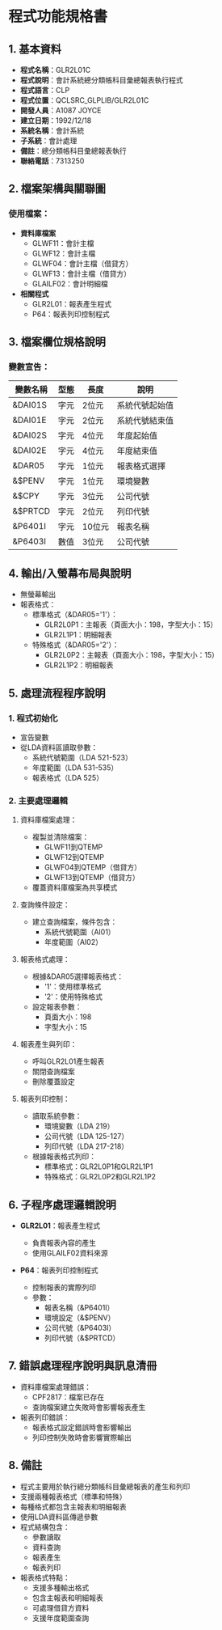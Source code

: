 # 程式功能規格書

## 1. 基本資料
- **程式名稱**：GLR2L01C
- **程式說明**：會計系統總分類帳科目彙總報表執行程式
- **程式語言**：CLP
- **程式位置**：QCLSRC_GLPLIB/GLR2L01C
- **開發人員**：A1087 JOYCE
- **建立日期**：1992/12/18
- **系統名稱**：會計系統
- **子系統**：會計處理
- **備註**：總分類帳科目彙總報表執行
- **聯絡電話**：7313250

## 2. 檔案架構與關聯圖
### 使用檔案：
- **資料庫檔案**
  - GLWF11：會計主檔
  - GLWF12：會計主檔
  - GLWF04：會計主檔（借貸方）
  - GLWF13：會計主檔（借貸方）
  - GLAILF02：會計明細檔
- **相關程式**
  - GLR2L01：報表產生程式
  - P64：報表列印控制程式

## 3. 檔案欄位規格說明
### 變數宣告：
| 變數名稱 | 型態 | 長度 | 說明 |
|---------|------|------|------|
| &DAI01S | 字元 | 2位元 | 系統代號起始值 |
| &DAI01E | 字元 | 2位元 | 系統代號結束值 |
| &DAI02S | 字元 | 4位元 | 年度起始值 |
| &DAI02E | 字元 | 4位元 | 年度結束值 |
| &DAR05 | 字元 | 1位元 | 報表格式選擇 |
| &$PENV | 字元 | 1位元 | 環境變數 |
| &$CPY | 字元 | 3位元 | 公司代號 |
| &$PRTCD | 字元 | 2位元 | 列印代號 |
| &P6401I | 字元 | 10位元 | 報表名稱 |
| &P6403I | 數值 | 3位元 | 公司代號 |

## 4. 輸出/入螢幕布局與說明
- 無螢幕輸出
- 報表格式：
  * 標準格式（&DAR05='1'）：
    - GLR2L0P1：主報表（頁面大小：198，字型大小：15）
    - GLR2L1P1：明細報表
  * 特殊格式（&DAR05='2'）：
    - GLR2L0P2：主報表（頁面大小：198，字型大小：15）
    - GLR2L1P2：明細報表

## 5. 處理流程程序說明
### 1. 程式初始化
- 宣告變數
- 從LDA資料區讀取參數：
  * 系統代號範圍（LDA 521-523）
  * 年度範圍（LDA 531-535）
  * 報表格式（LDA 525）

### 2. 主要處理邏輯
1. 資料庫檔案處理：
   - 複製並清除檔案：
     * GLWF11到QTEMP
     * GLWF12到QTEMP
     * GLWF04到QTEMP（借貸方）
     * GLWF13到QTEMP（借貸方）
   - 覆蓋資料庫檔案為共享模式

2. 查詢條件設定：
   - 建立查詢檔案，條件包含：
     * 系統代號範圍（AI01）
     * 年度範圍（AI02）

3. 報表格式處理：
   - 根據&DAR05選擇報表格式：
     * '1'：使用標準格式
     * '2'：使用特殊格式
   - 設定報表參數：
     * 頁面大小：198
     * 字型大小：15

4. 報表產生與列印：
   - 呼叫GLR2L01產生報表
   - 關閉查詢檔案
   - 刪除覆蓋設定

5. 報表列印控制：
   - 讀取系統參數：
     * 環境變數（LDA 219）
     * 公司代號（LDA 125-127）
     * 列印代號（LDA 217-218）
   - 根據報表格式列印：
     * 標準格式：GLR2L0P1和GLR2L1P1
     * 特殊格式：GLR2L0P2和GLR2L1P2

## 6. 子程序處理邏輯說明
- **GLR2L01**：報表產生程式
  * 負責報表內容的產生
  * 使用GLAILF02資料來源

- **P64**：報表列印控制程式
  * 控制報表的實際列印
  * 參數：
    - 報表名稱（&P6401I）
    - 環境設定（&$PENV）
    - 公司代號（&P6403I）
    - 列印代號（&$PRTCD）

## 7. 錯誤處理程序說明與訊息清冊
- 資料庫檔案處理錯誤：
  * CPF2817：檔案已存在
  * 查詢檔案建立失敗時會影響報表產生
- 報表列印錯誤：
  * 報表格式設定錯誤時會影響輸出
  * 列印控制失敗時會影響實際輸出

## 8. 備註
- 程式主要用於執行總分類帳科目彙總報表的產生和列印
- 支援兩種報表格式（標準和特殊）
- 每種格式都包含主報表和明細報表
- 使用LDA資料區傳遞參數
- 程式結構包含：
  * 參數讀取
  * 資料查詢
  * 報表產生
  * 報表列印
- 報表格式特點：
  * 支援多種輸出格式
  * 包含主報表和明細報表
  * 可處理借貸方資料
  * 支援年度範圍查詢 